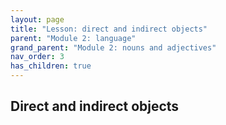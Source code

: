 ```yaml
---
layout: page
title: "Lesson: direct and indirect objects"
parent: "Module 2: language"
grand_parent: "Module 2: nouns and adjectives"
nav_order: 3
has_children: true
---
```


## Direct and indirect objects

